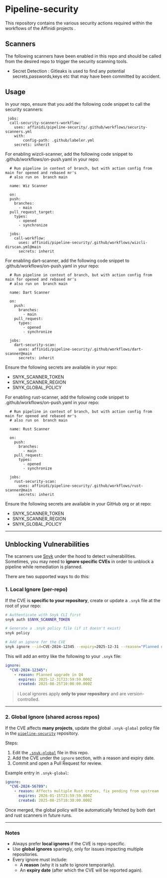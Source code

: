 # Pipeline-security
This repository contains the various security actions required within the workflows of the Affinidi projects .

## Scanners 
The following scanners have been enabled in this repo and should be called from the desired repo to trigger the security scanning tools.

* Secret Detection : Gitleaks is used to find any potential secrets,passwords,keys etc that may have been committed by accident. 

## Usage
In your repo, ensure that you add the following code snippet to call the security scanners:

````
 jobs:
  call-security-scanners-workflow:
    uses: affinidi/pipeline-security/.github/workflows/security-scanners.yml
    with:
        config-path: .github/labeler.yml
    secrets: inherit    
````

For enabling wizcli-scanner, add the following code snippet to .github/workflows/on-push.yaml in your repo:

````
  # Run pipeline in context of branch, but with action config from main for opened and rebased mr's
  # also run on  branch main

  name: Wiz Scanner

  on:
  push:
    branches:
      - main
  pull_request_target:
    types:
      - opened
      - synchronize

  jobs:
    call-workflow:
      uses: affinidi/pipeline-security/.github/workflows/wizcli-dirscan.yml@main
      secrets: inherit
````

For enabling dart-scanner, add the following code snippet to .github/workflows/on-push.yaml in your repo:

````
  # Run pipeline in context of branch, but with action config from main for opened and rebased mr's
  # also run on  branch main

  name: Dart Scanner

  on:
    push:
      branches:
        - main
    pull_request:
      types:
        - opened
        - synchronize

  jobs:
    dart-security-scan:
      uses: affinidi/pipeline-security/.github/workflows/dart-scanner@main
      secrets: inherit
````

Ensure the following secrets are available in your repo:

  - SNYK_SCANNER_TOKEN
  - SNYK_SCANNER_REGION
  - SNYK_GLOBAL_POLICY

For enabling rust-scanner, add the following code snippet to .github/workflows/on-push.yaml in your repo:

````
  # Run pipeline in context of branch, but with action config from main for opened and rebased mr's
  # also run on  branch main
  
  name: Rust Scanner

  on:
    push:
      branches:
        - main
    pull_request:
      types:
        - opened
        - synchronize

  jobs:
    rust-security-scan:
      uses: affinidi/pipeline-security/.github/workflows/rust-scanner@main
      secrets: inherit
````

Ensure the following secrets are available in your GitHub org or at repo:

  - SNYK_SCANNER_TOKEN
  - SNYK_SCANNER_REGION
  - SNYK_GLOBAL_POLICY

---

## Unblocking Vulnerabilities

The scanners use [Snyk](https://snyk.io) under the hood to detect vulnerabilities.  
Sometimes, you may need to **ignore specific CVEs** in order to unblock a pipeline while remediation is planned.  

There are two supported ways to do this:

### 1. Local Ignore (per-repo)

If the CVE is **specific to your repository**, create or update a `.snyk` file at the root of your repo:

```bash
# Authenticate with Snyk CLI first
snyk auth $SNYK_SCANNER_TOKEN

# Generate a .snyk policy file (if it doesn't exist)
snyk policy

# Add an ignore for the CVE
snyk ignore --id=CVE-2024-12345 --expiry=2025-12-31 --reason="Planned upgrade in Q4"
```

This will add an entry like the following to your `.snyk` file:

```yaml
ignore:
  "CVE-2024-12345":
    - reason: Planned upgrade in Q4
      expires: 2025-12-31T23:59:59.000Z
      created: 2025-08-25T10:00:00.000Z
```

> ℹ️ Local ignores apply **only to your repository** and are version-controlled.

---

### 2. Global Ignore (shared across repos)

If the CVE affects **many projects**, update the global `.snyk-global` policy file in the [`pipeline-security`](https://github.com/affinidi/pipeline-security) repository.

Steps:
1. Edit the [`.snyk-global`](./.snyk-global) file in this repo.
2. Add the CVE under the `ignore` section, with a reason and expiry date.
3. Commit and open a Pull Request for review.

Example entry in `.snyk-global`:

```yaml
ignore:
  "CVE-2024-56789":
    - reason: Affects multiple Rust crates, fix pending from upstream
      expires: 2026-01-15T23:59:59.000Z
      created: 2025-08-25T10:30:00.000Z
```

Once merged, the global policy will be automatically fetched by both dart and rust scanners in future runs.

---

### Notes

- Always prefer **local ignores** if the CVE is repo-specific.
- Use **global ignores** sparingly, only for issues impacting multiple repositories.
- Every ignore must include:
  - A **reason** (why it is safe to ignore temporarily).
  - An **expiry date** (after which the CVE will be reported again).
